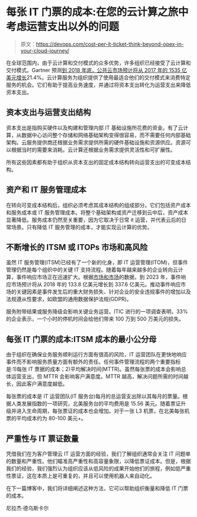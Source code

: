 # 每张 IT 门票的成本:在您的云计算之旅中考虑运营支出以外的问题

> 原文：<https://devops.com/cost-per-it-ticket-think-beyond-opex-in-your-cloud-journey/>

在全球范围内，由于云计算和交付模式的众多优势，许多组织已经接受了云计算和交付模式。Gartner 预测[到 2018 年底，公共云市场预计将从 2017 年的 1535 亿美元增长](https://www.gartner.com/newsroom/id/3871416)21.4%。云计算服务为组织提供了使用最适合他们的交付模式来消费特定服务的机会。它们有助于提高业务速度，并通过将资本支出转化为运营支出来降低资本支出。

## **资本支出与运营支出结构**

资本支出是指购买硬件以及构建和管理内部 IT 基础设施所花费的资金。有了云计算，从数据中心访问整个存储和网络基础架构变得很容易，而不需要任何内部基础架构。云服务提供商还根据业务需求提供所需的硬件基础设施和资源供应。资源可以根据当时的需要来消耗。云计算还根据业务需求提供灵活性和可扩展性。

所有这些因素都有助于组织从资本支出的固定成本结构转向运营支出的可变成本结构。

## **资产和 IT 服务管理成本**

在转向可变成本结构后，组织必须考虑其成本结构的组成部分。它们包括资产成本和服务成本或 IT 服务管理成本。将整个基础架构或资产迁移到云中后，资产成本显著降低。服务成本仍然至关重要，因为它取决于日常 it 运营，并代表云后的日常场景。只有降低 IT 服务管理的成本，才能实现云计算的优势。

## **不断增长的 ITSM 或 ITOPs 市场和高风险**

虽然 IT 服务管理(ITSM)已经有了一个新的化身，即 IT 运营管理(ITOM)，但事件管理仍然是每个组织中的关键 IT 支持流程。随着每年越来越多的企业转向云计算，事件响应市场正在迅速扩大。根据[市场和市场](https://www.marketsandmarkets.com/PressReleases/incident-response-service.asp)的数据，到 2023 年，事件响应市场预计将从 2018 年的 133.8 亿美元增长到 337.6 亿美元。推动事件响应市场的关键因素是事件发生后的重大财务损失、针对企业的安全违规事件的增加以及法规遵从性要求，如欧盟的通用数据保护法规(GDPR)。

服务附带结果或服务降级会影响关键业务运营。ITIC 进行的一项调查表明，33%的企业表示，一个小时的停机时间会给他们带来 100 万到 500 万美元的损失。

## **每张 IT 门票的成本:ITSM 成本的最小公分母**

由于组织在确保业务服务顺利运行方面有很高的风险，IT 运营团队在更快地响应事件而不影响服务质量方面有额外的责任。任何事件管理流程的两个重要指标是:1)每张 IT 票据的成本；2)平均解决时间(MTTR)。虽然每张票的成本会影响总体运营支出，但 MTTR 会影响客户满意度。MTTR 越高，解决问题所需的时间越长，因此客户满意度越低。

每张票的成本是 IT 运营团队(IT 服务台)每月的总运营支出除以其每月的票量。根据人类发展指数的一项研究，北美服务台的平均费用是 15.56 美元。随着票证升级并进入生命周期，每张票证的成本也会增加。对于一张 L3 机票，在北美每张机票的平均成本约为 80-100 美元+。

## **严重性与 IT 票证数量**

凭借我们在为客户管理云 IT 运营方面的经验，我们了解组织通常会关注 IT 问题单的数量和严重性。他们瞄准高严重性和高容量象限，以降低票证成本。但是，根据我们的经验，我们强烈认为组织应该从低风险的成果开始他们的旅程，例如低严重性票证，这在本质上是可重复的，并且可以使用机器人来自动化。

在下一篇博客中，我们将详细阐述这种方法，它可以帮助组织衡量和降低 IT 门票的成本。

尼拉杰·德乌斯卡尔